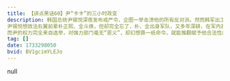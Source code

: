 ```yaml
---
title: 【讲点黑话60】尹“卡卡”的三小时政变
description: 韩国总统尹锡悦深夜发布戒严令，企图一举击溃他的所有反对派。然而韩军出工不出力，不愿硬挡国会复会。三小时不到，在国会通过决议，推翻戒严令后，这场滑稽戏的政变即宣告失败。
尹锡悦想效法右翼前辈朴正熙、全斗焕，但却完全忘了，朴、全出身军队，又多年深耕，在军内基础深厚，有利益完全绑定的大批死党。
而尹的权力完全来自选举，对强力部门毫无“恩义”，却幻想靠一纸命令，就能推翻赋予他合法性的体制。这犹如以为，拔着自己头发，就可以双脚脱离大地。
tag: []
date: 1733298050
bvid: BV1gcimYLEJo
---
```


null
